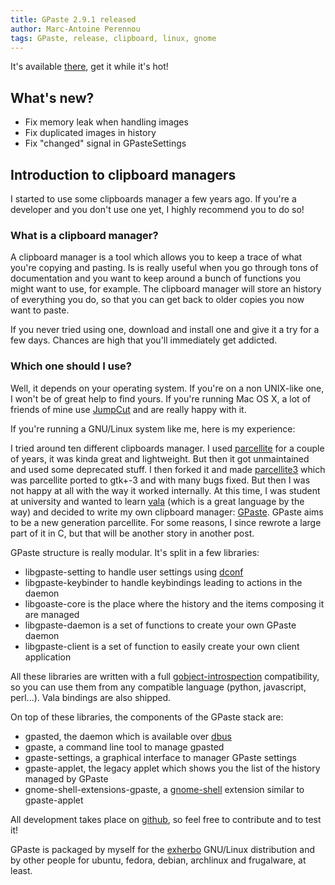 ```yaml
---
title: GPaste 2.9.1 released
author: Marc-Antoine Perennou
tags: GPaste, release, clipboard, linux, gnome
---
```


It's available [there](https://github.com/Keruspe/GPaste/downloads), get it while it's hot!

## What's new?

* Fix memory leak when handling images
* Fix duplicated images in history
* Fix "changed" signal in GPasteSettings

## Introduction to clipboard managers

I started to use some clipboards manager a few years ago. If you're a developer and you don't use one yet, I highly
recommend you to do so!

### What is a clipboard manager?

A clipboard manager is a tool which allows you to keep a trace of what you're copying and pasting. Is is really useful
when you go through tons of documentation and you want to keep around a bunch of functions you might want to use, for
example. The clipboard manager will store an history of everything you do, so that you can get back to older copies you
now want to paste.

If you never tried using one, download and install one and give it a try for a few days. Chances are high that you'll
immediately get addicted.

### Which one should I use?

Well, it depends on your operating system. If you're on a non UNIX-like one, I won't be of great help to find yours.
If you're running Mac OS X, a lot of friends of mine use [JumpCut](http://jumpcut.sourceforge.net/) and are really happy
with it.

If you're running a GNU/Linux system like me, here is my experience:

I tried around ten different clipboards manager. I used [parcellite](http://parcellite.sourceforge.net/) for a couple of
years, it was kinda great and lightweight. But then it got unmaintained and used some deprecated stuff. I then forked it
and made [parcellite3](https://github.com/Keruspe/parcellite3) which was parcellite ported to gtk+-3 and with many bugs
fixed. But then I was not happy at all with the way it worked internally. At this time, I was student at university and
wanted to learn [vala](https://live.gnome.org/Vala/) (which is a great language by the way) and decided to write my own
clipboard manager: [GPaste](https://github.com/Keruspe/GPaste/). GPaste aims to be a new generation parcellite.
For some reasons, I since rewrote a large part of it in C, but that will be another story in another post.

GPaste structure is really modular. It's split in a few libraries:

* libgpaste-setting to handle user settings using [dconf](https://live.gnome.org/dconf)
* libgpaste-keybinder to handle keybindings leading to actions in the daemon
* libgoaste-core is the place where the history and the items composing it are managed
* libgpaste-daemon is a set of functions to create your own GPaste daemon
* libgpaste-client is a set of function to easily create your own client application

All these libraries are written with a full [gobject-introspection](https://live.gnome.org/GObjectIntrospection)
compatibility, so you can use them from any compatible language (python, javascript, perl...). Vala bindings are also
shipped.

On top of these libraries, the components of the GPaste stack are:

* gpasted, the daemon which is available over [dbus](http://www.freedesktop.org/wiki/Software/dbus)
* gpaste, a command line tool to manage gpasted
* gpaste-settings, a graphical interface to manager GPaste settings
* gpaste-applet, the legacy applet which shows you the list of the history managed by GPaste
* gnome-shell-extensions-gpaste, a [gnome-shell](https://live.gnome.org/GnomeShell) extension similar to gpaste-applet

All development takes place on [github](https://github.com/), so feel free to contribute and to test it!

GPaste is packaged by myself for the [exherbo](http://exherbo.org/) GNU/Linux distribution and by other people for
ubuntu, fedora, debian, archlinux and frugalware, at least.
